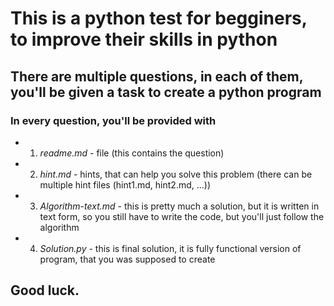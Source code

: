 # This is a python test for begginers, to improve their skills in python

## There are multiple questions, in each of them, you'll be given a task to create a python program
###  In every question, you'll be provided with
* 1. *readme.md* - file (this contains the question)
* 2. *hint.md* - hints, that can help you solve this problem (there can be multiple hint files (hint1.md, hint2.md, ...))
* 3. *Algorithm-text.md* - this is pretty much a solution, but it is written in text form, so you still have to write the code, but you'll just follow the algorithm
* 4. *Solution.py* - this is final solution, it is fully functional version of program, that you was supposed to create

## Good luck.
